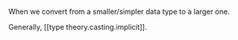


When we convert from a smaller/simpler data type to a larger one.

Generally, [[type theory.casting.implicit]].